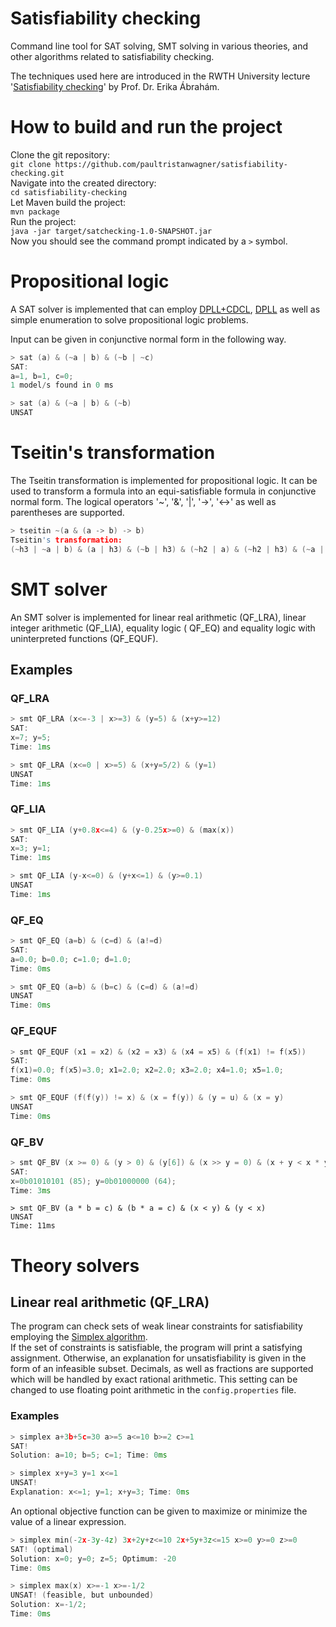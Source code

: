 # Satisfiability checking
Command line tool for SAT solving, SMT solving in various theories, and other algorithms related to satisfiability checking.

The techniques used here are introduced in the RWTH University
lecture '[Satisfiability checking](https://ths.rwth-aachen.de/teaching/winter-term-2021-2022/lecture-satisfiability-checking/)'
by Prof. Dr. Erika Ábrahám.

# How to build and run the project
Clone the git repository:  
`git clone https://github.com/paultristanwagner/satisfiability-checking.git`  
Navigate into the created directory:  
`cd satisfiability-checking`  
Let Maven build the project:  
`mvn package`  
Run the project:  
`java -jar target/satchecking-1.0-SNAPSHOT.jar`  
Now you should see the command prompt indicated by a `>` symbol.

# Propositional logic
A SAT solver is implemented that can
employ [DPLL+CDCL](https://en.wikipedia.org/wiki/Conflict-driven_clause_learning), [DPLL](https://en.wikipedia.org/wiki/DPLL_algorithm)
as well as simple enumeration to solve propositional logic problems.

Input can be given in conjunctive normal form in the following way.

```c++
> sat (a) & (~a | b) & (~b | ~c)
SAT:
a=1, b=1, c=0;
1 model/s found in 0 ms
```
```c++
> sat (a) & (~a | b) & (~b)
UNSAT
```

# Tseitin's transformation
The Tseitin transformation is implemented for propositional logic.
It can be used to transform a formula into an equi-satisfiable formula in conjunctive normal form.
The logical operators '~', '&', '|', '->', '<->' as well as parentheses are supported.

```c++
> tseitin ~(a & (a -> b) -> b)
Tseitin's transformation:
(~h3 | ~a | b) & (a | h3) & (~b | h3) & (~h2 | a) & (~h2 | h3) & (~a | ~h3 | h2) & (~h1 | ~h2 | b) & (h2 | h1) & (~b | h1) & (~h0 | ~h1) & (h1 | h0) & (h0)
```

# SMT solver
An SMT solver is implemented for linear real arithmetic (QF_LRA), linear integer arithmetic (QF_LIA), equality logic (
QF_EQ) and equality logic with
uninterpreted functions (QF_EQUF).

## Examples
### QF_LRA
```c++
> smt QF_LRA (x<=-3 | x>=3) & (y=5) & (x+y>=12)
SAT:
x=7; y=5;
Time: 1ms
```
```c++
> smt QF_LRA (x<=0 | x>=5) & (x+y=5/2) & (y=1)
UNSAT
Time: 1ms
```

### QF_LIA
```c++
> smt QF_LIA (y+0.8x<=4) & (y-0.25x>=0) & (max(x))
SAT:
x=3; y=1;
Time: 1ms
```
```c++
> smt QF_LIA (y-x<=0) & (y+x<=1) & (y>=0.1)
UNSAT
Time: 1ms
```

### QF_EQ
```c++
> smt QF_EQ (a=b) & (c=d) & (a!=d)
SAT:
a=0.0; b=0.0; c=1.0; d=1.0;
Time: 0ms
```
```c++
> smt QF_EQ (a=b) & (b=c) & (c=d) & (a!=d)
UNSAT
Time: 0ms
```

### QF_EQUF
```c++
> smt QF_EQUF (x1 = x2) & (x2 = x3) & (x4 = x5) & (f(x1) != f(x5))
SAT:
f(x1)=0.0; f(x5)=3.0; x1=2.0; x2=2.0; x3=2.0; x4=1.0; x5=1.0;
Time: 0ms
```
```c++
> smt QF_EQUF (f(f(y)) != x) & (x = f(y)) & (y = u) & (x = y)
UNSAT
Time: 0ms
```

### QF_BV
```c++
> smt QF_BV (x >= 0) & (y > 0) & (y[6]) & (x >> y = 0) & (x + y < x * y)
SAT:
x=0b01010101 (85); y=0b01000000 (64);
Time: 3ms
```

```c+++
> smt QF_BV (a * b = c) & (b * a = c) & (x < y) & (y < x)
UNSAT
Time: 11ms
```

# Theory solvers
## Linear real arithmetic (QF_LRA)
The program can check sets of weak linear constraints for satisfiability employing
the [Simplex algorithm](https://en.wikipedia.org/wiki/Simplex_algorithm).  
If the set of constraints is satisfiable, the program will print a satisfying assignment.
Otherwise, an explanation for unsatisfiability is given in the form of an infeasible subset.
Decimals, as well as fractions are supported which will be handled by exact rational arithmetic.
This setting can be changed to use floating point arithmetic in the ``config.properties`` file.

### Examples
```c++
> simplex a+3b+5c=30 a>=5 a<=10 b>=2 c>=1
SAT!
Solution: a=10; b=5; c=1; Time: 0ms
```
```c++
> simplex x+y=3 y=1 x<=1
UNSAT!
Explanation: x<=1; y=1; x+y=3; Time: 0ms
```

An optional objective function can be given to maximize or minimize the value of a linear expression.

```c++
> simplex min(-2x-3y-4z) 3x+2y+z<=10 2x+5y+3z<=15 x>=0 y>=0 z>=0
SAT! (optimal)
Solution: x=0; y=0; z=5; Optimum: -20
Time: 0ms
```
```c++
> simplex max(x) x>=-1 x>=-1/2
UNSAT! (feasible, but unbounded)
Solution: x=-1/2;
Time: 0ms
```
